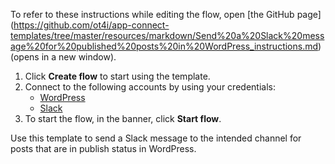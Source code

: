 To refer to these instructions while editing the flow, open [the GitHub page]
(https://github.com/ot4i/app-connect-templates/tree/master/resources/markdown/Send%20a%20Slack%20message%20for%20published%20posts%20in%20WordPress_instructions.md) (opens in a new window).

1. Click **Create flow** to start using the template.
2. Connect to the following accounts by using your credentials:
   - [WordPress](https://www.ibm.com/docs/en/app-connect/saas?topic=apps-wordpress) 
   - [Slack](https://www.ibm.com/docs/en/app-connect/saas?topic=apps-slack)
3. To start the flow, in the banner, click **Start flow**.

Use this template to send a Slack message to the intended channel for posts that are in publish status in WordPress.




